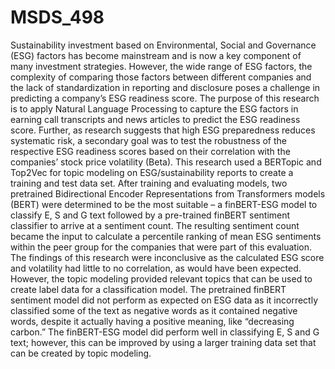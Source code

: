 # MSDS_498
Sustainability investment based on Environmental, Social and Governance (ESG) factors has become mainstream and is now a key component of many investment strategies. However, the wide range of ESG factors, the complexity of comparing those factors between different companies and the lack of standardization in reporting and disclosure poses a challenge in predicting a company’s ESG readiness score.   The purpose of this research is to apply Natural Language Processing to capture the ESG factors in earning call transcripts and news articles to predict the ESG readiness score. Further, as research suggests that high ESG preparedness reduces systematic risk, a secondary goal was to test the robustness of the respective ESG readiness scores based on their correlation with the companies’ stock price volatility (Beta). 
This research used a BERTopic and Top2Vec for topic modeling on ESG/sustainability reports to create a training and test data set. After training and evaluating models, two pretrained Bidirectional Encoder Representations from Transformers models (BERT) were determined to be the most suitable – a finBERT-ESG model to classify E, S and G text followed by a pre-trained finBERT sentiment classifier to arrive at a sentiment count.  The resulting sentiment count became the input to calculate a percentile ranking of mean ESG sentiments within the peer group for the companies that were part of this evaluation.
The findings of this research were inconclusive as the calculated ESG score and volatility had little to no correlation, as would have been expected. However, the topic modeling provided relevant topics that can be used to create label data for a classification model. The pretrained finBERT sentiment model did not perform as expected on ESG data as it incorrectly classified some of the text as negative words as it contained negative words, despite it actually having a positive meaning, like “decreasing carbon.” The finBERT-ESG model did perform well in classifying E, S and G text; however, this can be improved by using a larger training data set that can be created by topic modeling.
